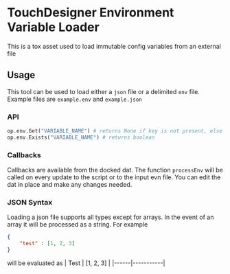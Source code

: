 # TouchDesigner Environment Variable Loader
This is a tox asset used to load immutable config variables from an external file

## Usage
This tool can be used to load either a `json` file or a delimited `env` file. Example files are `example.env` and `example.json`

### API
```python
op.env.Get("VARIABLE_NAME") # returns None if key is not present, else a td.Cell object
op.env.Exists("VARIABLE_NAME") # returns boolean
```

### Callbacks
Callbacks are available from the docked dat. The function `processEnv` will be called on every update to the script or to the input evn file. You can edit the dat in place and make any changes needed.

### JSON Syntax
Loading a json file supports all types except for arrays. In the event of an array it will be processed as a string. For example
```json
{
	"test" : [1, 2, 3]
}
```
will be evaluated as 
| Test | [1, 2, 3] |
|------|-----------|